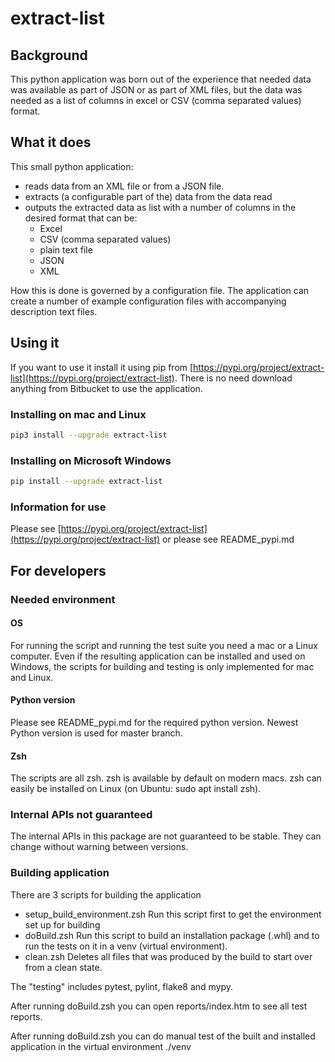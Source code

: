 # extract-list

## Background

This python application was born out of the experience that needed data was available as part of JSON or as part of XML files, but the data was needed as a list of columns in excel or CSV (comma separated values) format.

## What it does

This small python application:

* reads data from an XML file or from a JSON file.
* extracts (a configurable part of the) data from the data read
* outputs the extracted data as list with a number of columns in the desired format that can be:
    * Excel
    * CSV (comma separated values)
    * plain text file
    * JSON
    * XML

How this is done is governed by a configuration file. The application can create a number of example configuration files with accompanying description text files.

## Using it

If you want to use it install it using pip from [https://pypi.org/project/extract-list](https://pypi.org/project/extract-list). There is no need download anything from Bitbucket to use the application.

### Installing on mac and Linux

````sh
pip3 install --upgrade extract-list
````

### Installing on Microsoft Windows

````sh
pip install --upgrade extract-list
````

### Information for use

Please see [https://pypi.org/project/extract-list](https://pypi.org/project/extract-list) or please see README_pypi.md

## For developers

### Needed environment

#### OS

For running the script and running the test suite you need a mac or a Linux computer. Even if the resulting application can be installed and used on Windows, the scripts for building and testing is only implemented for mac and Linux.

#### Python version

Please see README_pypi.md for the required python version. Newest Python version is used for master branch.

#### Zsh

The scripts are all zsh. zsh is available by default on modern macs. zsh can easily be installed on Linux (on Ubuntu: sudo apt install zsh).

### Internal APIs not guaranteed

The internal APIs in this package are not guaranteed to be stable. They can change without warning between versions.

### Building application

There are 3 scripts for building the application

* setup_build_environment.zsh
  Run this script first to get the environment set up for building
* doBuild.zsh
  Run this script to build an installation package (.whl) and to run the tests on it in a venv (virtual environment).
* clean.zsh
  Deletes all files that was produced by the build to start over from a clean state.

The "testing" includes pytest, pylint, flake8 and mypy.

After running doBuild.zsh you can open reports/index.htm to see all test reports.

After running doBuild.zsh you can do manual test of the built and installed application in the virtual environment ./venv
